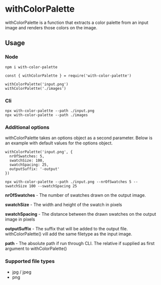 # withColorPalette

withColorPalette is a function that extracts a color palette from an input image
and renders those colors on the image.

## Usage

### Node
```
npm i with-color-palette
```
```
const { withColorPalette } = require('with-color-palette')

withColorPalette('input.png')
withColorPalette('./images')
```
### Cli
```
npx with-color-palette --path ./input.png
npx with-color-palette --path ./images
```

### Additional options
withColorPalette takes an options object as a second parameter.
Below is an example with default values for the options object.

```
withColorPalette('input.png', {
  nrOfSwatches: 5,
  swatchSize: 100,
  swatchSpacing: 25,
  outputSuffix: '-output'
})
```
```
npx with-color-palette --path ./input.png --nrOfSwatches 5 --swatchSize 100 --swatchSpacing 25
```

**nrOfSwatches** - The number of swatches drawn on the output image.

**swatchSize** - The width and height of the swatch in pixels

**swatchSpacing** - The distance between the drawn swatches on the output image in pixels

**outputSuffix** - The suffix that will be added to the output file. withColorPalette() vill add the same filetype as the input image.

**path** - The absolute path if run through CLI. The relative if supplied as first argument to withColorPalette()

### Supported file types
- jpg / jpeg
- png
